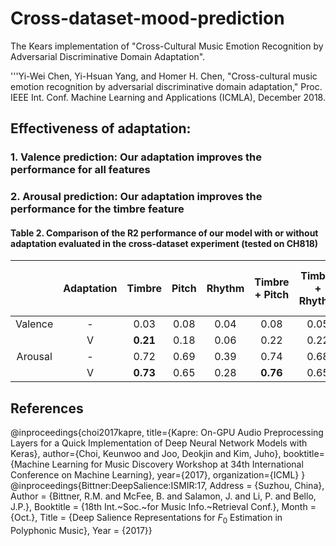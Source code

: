 # Cross-dataset-mood-prediction

The Kears implementation of "Cross-Cultural Music Emotion Recognition by Adversarial Discriminative Domain Adaptation".

'''Yi-Wei Chen, Yi-Hsuan Yang, and Homer H. Chen, "Cross-cultural music emotion recognition by adversarial discriminative domain adaptation," Proc. IEEE Int. Conf. Machine Learning and Applications (ICMLA), December 2018.

## Effectiveness of adaptation:
### 1. Valence prediction: Our adaptation improves the performance for all features 
### 2. Arousal prediction: Our adaptation improves the performance for the timbre feature
#### Table 2. Comparison of the R2 performance of our model with or without adaptation evaluated in the cross-dataset experiment (tested on CH818)
|         | Adaptation | Timbre | Pitch | Rhythm | Timbre + Pitch | Timbre + Rhythm | Rhythm + Pitch | Timbre + Pitch + Rhythm |
| :---: | :---: | :---: | :---: | :---: | :---: | :---: | :---: | :---: |
| Valence | - | 0.03 | 0.08 | 0.04 | 0.08 | 0.05 | 0.08 | 0.09 |
|         | V | **0.21** | 0.18 | 0.06 | 0.22 | 0.22 | 0.17 | **0.23** |
| Arousal | - | 0.72 | 0.69 | 0.39 | 0.74 | 0.68 | 0.67 | 0.74 | 
|         | V | **0.73** | 0.65 | 0.28 | **0.76** | 0.65 | 0.49 | 0.71 |

## References
@inproceedings{choi2017kapre,
  title={Kapre: On-GPU Audio Preprocessing Layers for a Quick Implementation of Deep Neural Network Models with Keras},
  author={Choi, Keunwoo and Joo, Deokjin and Kim, Juho},
  booktitle={Machine Learning for Music Discovery Workshop at 34th International Conference on Machine Learning},
  year={2017},
  organization={ICML}
}
@inproceedings{Bittner:DeepSalience:ISMIR:17, Address = {Suzhou, China}, Author = {Bittner, R.M. and McFee, B. and Salamon, J. and Li, P. and Bello, J.P.}, Booktitle = {18th Int.~Soc.~for Music Info.~Retrieval Conf.}, Month = {Oct.}, Title = {Deep Salience Representations for $F_0$ Estimation in Polyphonic Music}, Year = {2017}}
